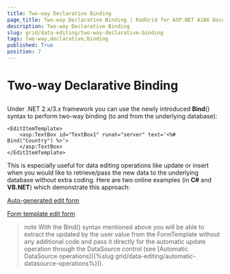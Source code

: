 ```yaml
---
title: Two-way Declarative Binding
page_title: Two-way Declarative Binding | RadGrid for ASP.NET AJAX Documentation
description: Two-way Declarative Binding
slug: grid/data-editing/two-way-declarative-binding
tags: two-way,declarative,binding
published: True
position: 7
---
```


# Two-way Declarative Binding



## 

Under .NET 2.x/3.x framework you can use the newly introduced **Bind**() syntax to perform two-way binding (to and from the underlying database):

````ASP.NET
<EditItemTemplate>
    <asp:TextBox id="TextBox1" runat="server" text='<%# Bind("Country") %>'>
    </asp:TextBox>
</EditItemTemplate>
````



This is especially useful for data editing operations like update or insert when you would like to retrieve/pass the new data to the underlying database without extra coding. Here are two online examples (in **C#** and **VB.NET**) which demonstrate this approach:

[ Auto-generated edit form ](http://demos.telerik.com/aspnet-ajax/Grid/Examples/DataEditing/AllEditableColumns/DefaultCS.aspx)

[ Form template edit form ](http://demos.telerik.com/aspnet-ajax/Grid/Examples/DataEditing/TemplateFormUpdate/DefaultCS.aspx)

>note With the Bind() syntax mentioned above you will be able to extract the updated by the user value from the FormTemplate without any additional code and pass it directly for the automatic update operation through the DataSource control (see [Automatic DataSource operations]({%slug grid/data-editing/automatic-datasource-operations%})).
>

